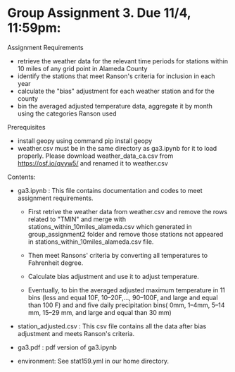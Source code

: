 # Group Assignment 3. Due 11/4, 11:59pm:

Assignment Requirements

* retrieve the weather data for the relevant time periods for stations within 10 miles of any grid point in Alameda County
* identify the stations that meet Ranson's criteria for inclusion in each year
* calculate the "bias" adjustment for each weather station and for the county
* bin the averaged adjusted temperature data, aggregate it by month using the categories Ranson used

Prerequisites

* install geopy using command pip install geopy
* weather.csv must be in the same directory as ga3.ipynb for it to load properly. Please download weather_data_ca.csv from https://osf.io/qvyw5/ and renamed it to weather.csv


Contents:
* ga3.ipynb : This file contains documentation and codes to meet assignment requirements.
	 
	*  First retrive the weather data from weather.csv and remove the rows related to "TMIN" and merge with stations_within_10miles_alameda.csv which generated in group_assignment2 folder and remove those stations not appeared in stations_within_10miles_alameda.csv file.
	*  Then meet Ransons' criteria by converting all temperatures to Fahrenheit degree.
	* Calculate bias adjustment and use it to adjust temperature.
	 
	*	Eventually, to bin the averaged adjusted maximum temperature in 11 bins (less and equal 10F, 10–20F,…, 90–100F, and large and equal than 100 F)
and and five daily precipitation bins( 0mm, 1–4mm, 5–14 mm, 15–29 mm, and large and equal than 30 mm)

* station_adjusted.csv : This csv file contains all the data after bias adjustment and meets Ranson's criteria.

* ga3.pdf : pdf version of ga3.ipynb

* environment: See stat159.yml in our home directory.
